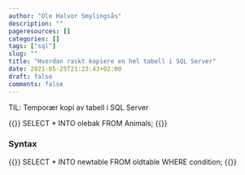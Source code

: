 ```yaml
---
author: "Ole Halvor Smylingsås"
description: ""
pageresources: []
categories: []
tags: ["sql"]     
slug: ""
title: "Hvordan raskt kopiere en hel tabell i SQL Server"
date: 2021-05-25T21:23:43+02:00
draft: false
comments: false
---
```


TIL: Temporær kopi av tabell i SQL Server
<!--more-->
{{<highlight sql>}}
SELECT * INTO olebak
FROM Animals;
{{</highlight>}}

### Syntax
{{<highlight sql>}}
SELECT *
INTO newtable
FROM oldtable
WHERE condition;
{{</highlight>}}